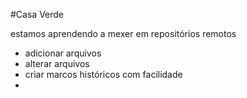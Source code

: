 #Casa Verde

estamos aprendendo a mexer em repositórios remotos

- adicionar arquivos
- alterar arquivos
- criar marcos históricos com facilidade
- 
